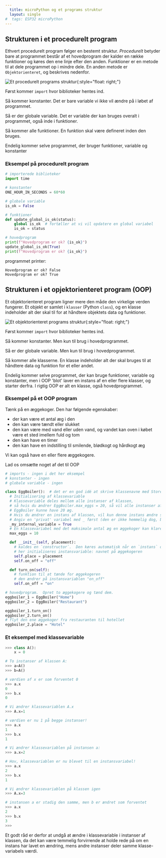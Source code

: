 ```yaml
---
  title: microPython og et programs struktur
  layout: single
#  tags: ESP32 microPython
---
```


## Strukturen i et procedurelt program

Ethvert procedurelt program følger en bestemt struktur. _Procedurelt_ betyder bare at programmet består af et hovedprogram der kalder en række funktioner og køres den ene linje efter den anden.  Funktioner er en metode til at dele programmet op i mindre dele.  En anden metode er `Objektorienteret`, og beskrives nedenfor.

![Et procedurelt programs struktur](/assets/images/2023-12-01-microPython-programstruktur/image-1.drawio.svg){:style="float: right;"}

Først kommer `import` hvor biblioteker hentes ind.

Så kommer konstanter.  Det er bare variable vi ikke vil ændre på i løbet af programmet.

Så er der globale variable.  Det er variable der kan bruges overalt i programmet, også inde i funktioner.

Så kommer alle funktioner.  En funktion skal være defineret inden den bruges.

Endelig kommer selve programmet, der bruger funktioner, variable og konstanter

### Eksempel på procedurelt program

```python
# importerede biblioteker
import time

# konstanter
ONE_HOUR_IN_SECONDS = 60*60

# globale variable
is_ok = False

# funktioner
def update_global_is_ok(status):
    global is_ok  # fortæller at vi vil opdatere en global variabel
    is_ok = status

# hovedprogram
print(f"Hovedprogram er ok? {is_ok}")
update_global_is_ok(True)
print(f"Hovedprogram er ok? {is_ok}")
```

programmet printer:

```
Hovedprogram er ok? False
Hovedprogram er ok? True
```

## Strukturen i et opjektorienteret program (OOP)

Et objektorienteret program ligner mere den måde den virkelige verden fungerer.  Et objekt er samlet i `klasser` (Python `class`), og en klasse indeholder alt der skal til for at håndtere objektets data og funktioner.

![Et objektorienteret programs struktur](/assets/images/2023-12-01-microPython-programstruktur/image-2.drawio.svg){:style="float: right;"}

Først kommer `import` hvor biblioteker hentes ind.

Så kommer konstanter.  Men kun til brug i hovedprogrammet.

Så er der globale variable. Men kun til brug i hovedprogrammet.

Så kommer alle klasserne.  En klasse indeholder alt der skal bruges til at håndtere data og funktion for et eller andet.

Endelig kommer selve programmet, der kan bruge funktioner, variable og konstanter, men i OOP 'blot' laver en instans af en eller flere klasser, og starter derfra.  I rigtig OOP er alt en klasse, også hovedprogrammet.

### Eksempel på et OOP program

Tænk på en æggekoger. Den har følgende egenskaber:

* der kan være et antal æg i den
* den kan være tændt eller slukket
* den kan være med vand eller uden vand, og vandet kan oven i købet være et sted imellem fuld og tom
* den kan have en timer
* den kan have en indstilling til smilende, blødkogt og hårdkogt æg

Vi kan også have en eller flere æggekogere.

Lad os omsætte noget af det til OOP

```python
# imports - ingen i det her eksempel
# konstanter - ingen
# globale variable - ingen

class EggBoiler():  # det er en god idé at skrive klassenavne med StoreNavne
  # Initialisering af klassevariable
  # Klassevariable deles mellem alle instanser af klassen,
  # så hvis du ændrer EggBoiler.max_eggs = 20, så vil alle instanser af
  # EggBoiler kunne have 20 æg.
  # Hvis du ændrer en instans af klassen, vil kun denne instans ændre sig dog...
  # Angiv en 'privat' variabel med _ først (den er ikke hemmelig dog, bare en navnekonvention)
  _my_internal_variable = True
  # En klassevariabel med det maksimale antal æg en æggekoger kan klare
  max_eggs = 10

  def __init__(self, placement):
    # kaldes en `constructor`.  Den køres automatisk når en `instans` oprettes.
    # her initialiseres instansvariable: navnet på æggekogeren
    self.place = placement
    self.on_off = "off"

  def turn_on(self):
    # funktion til at tænde for æggekogeren
    # den ændrer på instansvariablen "on_off"
    self.on_off = "on"

# hovedprogram.  Opret to æggekogere og tænd dem.
eggboiler_1 = EggBoiler("Home")
eggboiler_2 = EggBoiler("Restaurant")

eggboiler_1.turn_on()
eggboiler_2.turn_on()
# flyt den ene æggekoger fra restauranten til hotellet
eggboiler_2.place = "Hotel"
```

### Et eksempel med klassevariable

```python
>>> class A():
    x = 0

# To instanser af klassen A:    
>>> a=A()
>>> b=A()

# værdien af x er som forventet 0
>>> a.x
0
>>> b.x
0

# Vi ændrer klassevariablen A.x
>>> A.x=1

# værdien er nu 1 på begge instanser!
>>> a.x
1
>>> b.x
1

# Vi ændrer klassevariablen på instansen a:
>>> a.x=2

# Hov, klassevariablen er nu blevet til en instansvariabel!
>>> a.x
2
>>> b.x
1

# Vi ændrer klassevariablen på klassen igen
>>> A.x=3

# instansen a er stadig den samme, men b er ændret som forventet
>>> a.x
2
>>> b.x
3
>>> 
```

Et godt råd er derfor at undgå at ændre i klassevariable i instanser af klassen, da det kan være temmelig forvirrende at holde rede på om en instans har lavet en ændring, mens andre instanser deler samme klasse-variabels værdi.